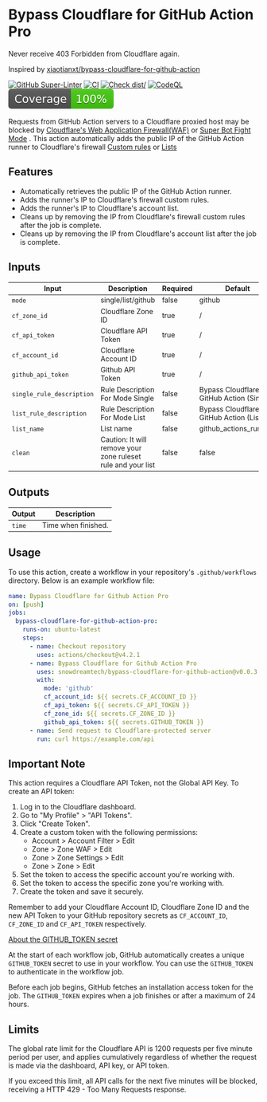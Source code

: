 # Bypass Cloudflare for GitHub Action Pro

Never receive 403 Forbidden from Cloudflare again.

Inspired by
[xiaotianxt/bypass-cloudflare-for-github-action](https://github.com/xiaotianxt/bypass-cloudflare-for-github-action)

[![GitHub Super-Linter](https://github.com/snowdreamtech/bypass-cloudflare-for-github-action/actions/workflows/linter.yml/badge.svg)](https://github.com/snowdreamtech/bypass-cloudflare-for-github-action/actions/workflows/linter.yml)
[![CI](https://github.com/snowdreamtech/bypass-cloudflare-for-github-action/actions/workflows/ci.yml/badge.svg)](https://github.com/snowdreamtech/bypass-cloudflare-for-github-action/actions/workflows/ci.yml)
[![Check dist/](https://github.com/snowdreamtech/bypass-cloudflare-for-github-action/actions/workflows/check-dist.yml/badge.svg)](https://github.com/snowdreamtech/bypass-cloudflare-for-github-action/actions/workflows/check-dist.yml)
[![CodeQL](https://github.com/snowdreamtech/bypass-cloudflare-for-github-action/actions/workflows/codeql-analysis.yml/badge.svg)](https://github.com/snowdreamtech/bypass-cloudflare-for-github-action/actions/workflows/codeql-analysis.yml)
[![Coverage](./badges/coverage.svg)](./badges/coverage.svg)

Requests from GitHub Action servers to a Cloudflare proxied host may be blocked
by
[Cloudflare's Web Application Firewall(WAF)](https://developers.cloudflare.com/support/troubleshooting/http-status-codes/4xx-client-error/)
or [Super Bot Fight Mode](https://developers.cloudflare.com/bots/get-started/pro/) .
This action automatically adds the public IP of the GitHub Action runner to
Cloudflare's firewall
[Custom rules](https://developers.cloudflare.com/waf/custom-rules/) or
[Lists](https://developers.cloudflare.com/waf/tools/lists/)

## Features

- Automatically retrieves the public IP of the GitHub Action runner.
- Adds the runner's IP to Cloudflare's firewall custom rules.
- Adds the runner's IP to Cloudflare's account list.
- Cleans up by removing the IP from Cloudflare's firewall custom rules after the
  job is complete.
- Cleans up by removing the IP from Cloudflare's account list after the job is
  complete.

## Inputs

| Input                     | Description                                                  | Required | Default                                      |
| ------------------------- | ------------------------------------------------------------ | -------- | -------------------------------------------- |
| `mode`                    | single/list/github                                           | false    | github                                       |
| `cf_zone_id`              | Cloudflare Zone ID                                           | true     | /                                            |
| `cf_api_token`            | Cloudflare API Token                                         | true     | /                                            |
| `cf_account_id`           | Cloudflare Account ID                                        | true     | /                                            |
| `github_api_token`        | Github API Token                                             | true     | /                                            |
| `single_rule_description` | Rule Description For Mode Single                             | false    | Bypass Cloudflare for GitHub Action (Single) |
| `list_rule_description`   | Rule Description For Mode List                               | false    | Bypass Cloudflare for GitHub Action (List)   |
| `list_name`               | List name                                                    | false    | github_actions_runners                       |
| `clean`                   | Caution: It will remove your zone ruleset rule and your list | false    | false                                        |

## Outputs

| Output | Description         |
| ------ | ------------------- |
| `time` | Time when finished. |

## Usage

To use this action, create a workflow in your repository's `.github/workflows`
directory. Below is an example workflow file:

```yaml
name: Bypass Cloudflare for Github Action Pro
on: [push]
jobs:
  bypass-cloudflare-for-github-action-pro:
    runs-on: ubuntu-latest
    steps:
      - name: Checkout repository
        uses: actions/checkout@v4.2.1
      - name: Bypass Cloudflare for Github Action Pro
        uses: snowdreamtech/bypass-cloudflare-for-github-action@v0.0.3
        with:
          mode: 'github'
          cf_account_id: ${{ secrets.CF_ACCOUNT_ID }}
          cf_api_token: ${{ secrets.CF_API_TOKEN }}
          cf_zone_id: ${{ secrets.CF_ZONE_ID }}
          github_api_token: ${{ secrets.GITHUB_TOKEN }}
      - name: Send request to Cloudflare-protected server
        run: curl https://example.com/api
```

## Important Note

This action requires a Cloudflare API Token, not the Global API Key. To create
an API token:

1. Log in to the Cloudflare dashboard.
1. Go to "My Profile" > "API Tokens".
1. Click "Create Token".
1. Create a custom token with the following permissions:
   - Account > Account Filter > Edit
   - Zone > Zone WAF > Edit
   - Zone > Zone Settings > Edit
   - Zone > Zone > Edit
1. Set the token to access the specific account you're working with.
1. Set the token to access the specific zone you're working with.
1. Create the token and save it securely.

Remember to add your Cloudflare Account ID, Cloudflare Zone ID and the new API
Token to your GitHub repository secrets as `CF_ACCOUNT_ID`, `CF_ZONE_ID` and
`CF_API_TOKEN` respectively.

[About the GITHUB_TOKEN secret](https://docs.github.com/en/actions/security-for-github-actions/security-guides/automatic-token-authentication)

At the start of each workflow job, GitHub automatically creates a unique
`GITHUB_TOKEN` secret to use in your workflow. You can use the `GITHUB_TOKEN` to
authenticate in the workflow job.

Before each job begins, GitHub fetches an installation access token for the job.
The `GITHUB_TOKEN` expires when a job finishes or after a maximum of 24 hours.

## Limits

The global rate limit for the Cloudflare API is 1200 requests per five minute
period per user, and applies cumulatively regardless of whether the request is
made via the dashboard, API key, or API token.

If you exceed this limit, all API calls for the next five minutes will be
blocked, receiving a HTTP 429 - Too Many Requests response.
